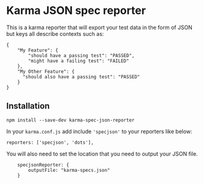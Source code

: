 # Karma JSON spec reporter

This is a karma reporter that will export your test data in the form of JSON but keys all describe contexts such as:

```
{
    "My Feature": {
        "should have a passing test": "PASSED",
        "might have a failing test": "FAILED"
    },
    "My Other Feature": {
      "should also have a passing test": "PASSED"
    }
}

```

## Installation


```
npm install --save-dev karma-spec-json-reporter
```

In your `karma.conf.js` add include `'specjson'` to your reporters like below:

```
reporters: ['specjson', 'dots'],
```

You will also need to set the location that you need to output your JSON file.

```
    specjsonReporter: {
        outputFile: "karma-specs.json"
    }
```

